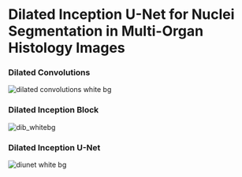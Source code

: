 # Dilated Inception U-Net for Nuclei Segmentation in Multi-Organ Histology Images
### Dilated Convolutions
![dilated convolutions white bg](https://user-images.githubusercontent.com/86224563/196469554-7f386b31-9ea5-491d-bcf0-2e9f0e2fe46b.png)

### Dilated Inception Block
![dib_whitebg](https://user-images.githubusercontent.com/86224563/196469627-c9f43df0-22bd-4bab-ad52-d7f35ed01f25.png)

### Dilated Inception U-Net
![diunet white bg](https://user-images.githubusercontent.com/86224563/196469722-d477c52d-9ab0-440e-b7c1-ce1142692bb9.png)
